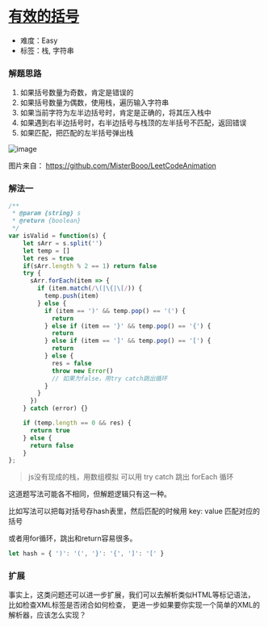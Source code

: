 # [有效的括号](https://leetcode-cn.com/problems/valid-parentheses/)

- 难度：Easy
- 标签：栈, 字符串

### 解题思路

1. 如果括号数量为奇数，肯定是错误的
2. 如果括号数量为偶数，使用栈，遍历输入字符串
3. 如果当前字符为左半边括号时，肯定是正确的，将其压入栈中
4. 如果遇到右半边括号时，右半边括号与栈顶的左半括号不匹配，返回错误
5. 如果匹配，把匹配的左半括号弹出栈

![image](https://raw.githubusercontent.com/zhl1232/javascript-algorithm/master/static/img/stack.png)

图片来自： https://github.com/MisterBooo/LeetCodeAnimation

### 解法一

```js
/**
 * @param {string} s
 * @return {boolean}
 */
var isValid = function(s) {
    let sArr = s.split('')
    let temp = []
    let res = true
    if(sArr.length % 2 == 1) return false
    try {
      sArr.forEach(item => {
        if (item.match(/\(|\{|\[/)) {
          temp.push(item)
        } else {
          if (item == ')' && temp.pop() == '(') {
            return
          } else if (item == '}' && temp.pop() == '{') {
            return
          } else if (item == ']' && temp.pop() == '[') {
            return
          } else {
            res = false
            throw new Error()
            // 如果为false，用try catch跳出循环
          }
        }
      })
    } catch (error) {}

    if (temp.length == 0 && res) {
      return true
    } else {
      return false
    }
};
```
> js没有现成的栈，用数组模拟
> 可以用 try catch 跳出 forEach 循环

这道题写法可能各不相同，但解题逻辑只有这一种。

比如写法可以把每对括号存hash表里，然后匹配的时候用 key: value 匹配对应的括号

或者用for循环，跳出和return容易很多。
```js
let hash = { ')': '(', '}': '{', ']': '[' }
```

### 扩展

事实上，这类问题还可以进一步扩展，我们可以去解析类似HTML等标记语法， 比如检查XML标签是否闭合如何检查， 更进一步如果要你实现一个简单的XML的解析器，应该怎么实现？